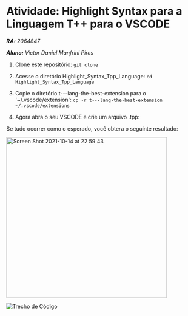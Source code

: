 # Atividade: Highlight Syntax para a Linguagem T++ para o VSCODE

***RA:** 2064847*


***Aluno:** Victor Daniel Manfrini Pires*


1. Clone este repositório:
`git clone`

2. Acesse o diretório Highlight_Syntax_Tpp_Language:
`cd Highlight_Syntax_Tpp_Language`

3. Copie o diretório t---lang-the-best-extension para o '~/.vscode/extension':
`cp -r t---lang-the-best-extension ~/.vscode/extensions`

4. Agora abra o seu VSCODE e crie um arquivo .tpp:

Se tudo ocorrer como o esperado, você obtera o seguinte resultado:

<img width="423" alt="Screen Shot 2021-10-14 at 22 59 43" src="https://user-images.githubusercontent.com/42839818/137420599-03075299-258b-4ad1-86ab-2da280937dd9.png">


![Trecho de Código](file:///Users/victor/Desktop/Screen%20Shot%202021-10-14%20at%2022.59.43.png)


